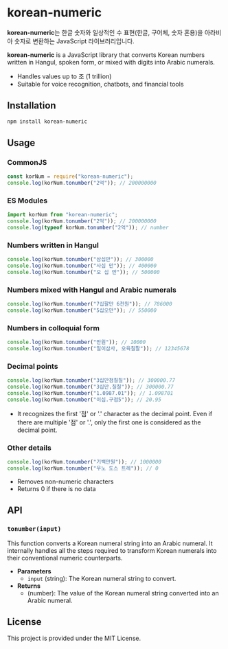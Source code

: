 # korean-numeric

**korean-numeric**는 한글 숫자와 일상적인 수 표현(한글, 구어체, 숫자 혼용)을 아라비아 숫자로 변환하는 JavaScript 라이브러리입니다.

**korean-numeric** is a JavaScript library that converts Korean numbers written in Hangul, spoken form, or mixed with digits into Arabic numerals.

- Handles values up to 조 (1 trillion)
- Suitable for voice recognition, chatbots, and financial tools

## Installation

```bash
npm install korean-numeric
```

## Usage

### CommonJS

```javascript
const korNum = require("korean-numeric");
console.log(korNum.tonumber("2억")); // 200000000
```

### ES Modules

```javascript
import korNum from "korean-numeric";
console.log(korNum.tonumber("2억")); // 200000000
console.log(typeof korNum.tonumber("2억")); // number
```

### Numbers written in Hangul

```javascript
console.log(korNum.tonumber("삼십만")); // 300000
console.log(korNum.tonumber("사십 만")); // 400000
console.log(korNum.tonumber("오 십 만")); // 500000
```

### Numbers mixed with Hangul and Arabic numerals

```javascript
console.log(korNum.tonumber("7십팔만 6천원")); // 786000
console.log(korNum.tonumber("5십오만")); // 550000
```

### Numbers in colloquial form

```javascript
console.log(korNum.tonumber("만원")); // 10000
console.log(korNum.tonumber("일이삼사, 오육칠팔")); // 12345678
```

### Decimal points

```javascript
console.log(korNum.tonumber("3십만점칠칠")); // 300000.77
console.log(korNum.tonumber("3십만.칠칠")); // 300000.77
console.log(korNum.tonumber("1.0987.01")); // 1.098701
console.log(korNum.tonumber("이십.구점5")); // 20.95
```

- It recognizes the first '점' or '.' character as the decimal point. Even if there are multiple '점' or '.', only the first one is considered as the decimal point.

### Other details

```javascript
console.log(korNum.tonumber("기백만원")); // 1000000
console.log(korNum.tonumber("우노 도스 트레")); // 0
```

- Removes non-numeric characters
- Returns 0 if there is no data

## API

### `tonumber(input)`

This function converts a Korean numeral string into an Arabic numeral. It internally handles all the steps required to transform Korean numerals into their conventional numeric counterparts.

- **Parameters**
  - `input` (string): The Korean numeral string to convert.
- **Returns**
  - (number): The value of the Korean numeral string converted into an Arabic numeral.

## License

This project is provided under the MIT License.
